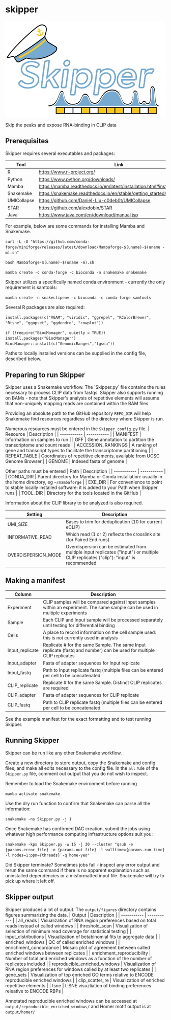 # skipper
![Skipper cartoon](documents/logo.png)

Skip the peaks and expose RNA-binding in CLIP data

<h2>Prerequisites</h2>
Skipper requires several executables and packages:

| Tool      | Link |
| ----------- | ----------- |
| R           | https://www.r-project.org/       |
| Python   | https://www.python.org/downloads/        |
| Mamba   | https://mamba.readthedocs.io/en/latest/installation.html#installation        |
| Snakemake   | https://snakemake.readthedocs.io/en/stable/getting_started/installation.html        |
| UMICollapse   | https://github.com/Daniel-Liu-c0deb0t/UMICollapse        |
| STAR   | https://github.com/alexdobin/STAR        |
| Java   | https://www.java.com/en/download/manual.jsp        |

For example, below are some commands for installing Mamba and Snakemake.

`curl -L -O "https://github.com/conda-forge/miniforge/releases/latest/download/Mambaforge-$(uname)-$(uname -m).sh"`

`bash Mambaforge-$(uname)-$(uname -m).sh`

`mamba create -c conda-forge -c bioconda -n snakemake snakemake`

Skipper utilizes a specifically named conda environment - currently the only requirement is samtools:

`mamba create -n snakeclipenv -c bioconda -c conda-forge samtools`

Several R packages are also required:

`install.packages(c("VGAM", "viridis", "ggrepel", "RColorBrewer", "Rtsne", "ggupset", "ggdendro", "cowplot"))`

`if (!require("BiocManager", quietly = TRUE))`
    `install.packages("BiocManager")`
`BiocManager::install(c("GenomicRanges","fgsea"))`

Paths to locally installed versions can be supplied in the config file, described below.

<h2>Preparing to run Skipper</h2>
Skipper uses a Snakemake workflow. The `Skipper.py` file contains the rules necessary to process CLIP data from fastqs. Skipper also supports running on BAMs - note that Skipper's analysis of repetitive elements will assume that non-uniquely mapping reads are contained within the BAM files.

Providing an absolute path to the GitHub repository `REPO_DIR` will help Snakemake find resources regardless of the directory where Skipper is run.

Numerous resources must be entered in the `Skipper_config.py` file.
| Resource      | Description |
| ----------- | ----------- |
| MANIFEST            | Information on samples to run                                                        |
| GFF                 | Gene annotation to partition the transcriptome and count reads                       |
| ACCESSION_RANKINGS  | A ranking of gene and transcript types to facilitate the transcriptome partitioning  |
| REPEAT_TABLE        | Coordinates of repetitive elements, available from UCSC Genome Browser               |
| GENOME              | Indexed fasta of genome                                                              |


Other paths must be entered 
| Path    | Description |
| ----------- | ----------- |
| CONDA_DIR   | Parent directory for Mamba or Conda installation: usually in the home directory, eg `~/mambaforge`             |
| EXE_DIR     | For convenience to point to stable locally installed software: it is added to your Path when Skipper runs |
| TOOL_DIR    | Directory for the tools located in the GitHub        |


Information about the CLIP library to be analyzed is also required.

| Setting      | Description |
| ----------- | ----------- |
| UMI_SIZE            | Bases to trim for deduplication (10 for current eCLIP)       |
| INFORMATIVE_READ    | Which read (1 or 2) reflects the crosslink site (for Paired End runs)        |
| OVERDISPERSION_MODE | Overdispersion can be estimated from multiple input replicates ("input") or multiple CLIP replicates ("clip"): "input" is recommended |

<h2>Making a manifest</h2>

| Column      | Description |
| ----------- | ----------- |
| Experiment       | CLIP samples will be compared against Input samples within an experiment. The same sample can be used in multiple experiments |
| Sample           | Each CLIP and Input sample will be processed separately until testing for differential binding   |
| Cells            | A place to record information on the cell sample used: this is not currently used in analysis  |
| Input_replicate  | Replicate # for the same Sample. The same Input replicate (fastq and number) can be used for multiple CLIP replicates |
| Input_adapter    | Fasta of adapter sequences for Input replicate                                                     |
| Input_fastq      | Path to Input replicate fastq (multiple files can be entered per cell to be concatenated            |
| CLIP_replicate   | Replicate # for the same Sample. Distinct CLIP replicates are required |
| CLIP_adapter     | Fasta of adapter sequences for CLIP replicate                                                     |
| CLIP_fastq       | Path to CLIP replicate fastq (multiple files can be entered per cell to be concatenated            |

See the example manifest for the exact formatting and to test running Skipper.

<h2>Running Skipper</h2>

Skipper can be run like any other Snakemake workflow. 

Create a new directory to store output, copy the Snakemake and config files, and make all edits necessary to the config file. In the `all` rule of the `Skipper.py` file, comment out output that you do not wish to inspect.

Remember to load the Snakemake environment before running

`mamba activate snakemake`

Use the dry run function to confirm that Snakemake can parse all the information:

`snakemake -ns Skipper.py -j 1`

Once Snakemake has confirmed DAG creation, submit the jobs using whatever high performance computing infrastructure options suit you:

`snakemake -kps Skipper.py -w 15 -j 30 --cluster "qsub -e {params.error_file} -o {params.out_file} -l walltime={params.run_time} -l nodes=1:ppn={threads} -q home-yeo"`

Did Skipper terminate? Sometimes jobs fail - inspect any error output and rerun the same command if there is no apparent explanation such as uninstalled dependencies or a misformatted input file. Snakemake will try to pick up where it left off.

<h2>Skipper output</h2>

Skipper produces a lot of output. The `output/figures` directory contains figures summarizing the data.
| Output      | Description |
| ----------- | ----------- |
| all_reads       | Visualization of RNA region preferences based on total reads instead of called windows |
| threshold_scan  | Visualization of selection of minimum read coverage for statistical testing  |
| input_distributions | Visualization of betabinomial fits to aggregate data |
| enriched_windows | QC of called enriched windows  |
| enrichment_concordance  | Mosaic plot of agreement between called enriched windows between replicates |
| enrichment_reproducibility  | Number of total and enriched windows as a function of the number of replicates included  |
| reproducible_enriched_windows | Visualization of RNA region preferences for windows called by at least two replicates   |
| gene_sets        | Visualization of top enriched GO terms relative to ENCODE reproducible enriched windows   |
| clip_scatter_re  | Visualization of enriched repetitive elements   |
| tsne       | t-SNE visuzliation of binding preferences releative to ENCODE RBPs   |

Annotated reproducible enriched windows can be accessed at `output/reproducible_enriched_windows/` and Homer motif output is at `output/homer/`
